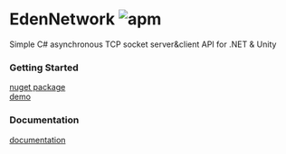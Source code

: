 # EdenNetwork ![apm](https://img.shields.io/badge/license-MIT-green)
Simple C# asynchronous TCP socket server&amp;client API for .NET &amp; Unity


### Getting Started

[nuget package](https://www.nuget.org/packages/EdenNetwork)   
[demo](https://github.com/beatheat/EdenNetwork/tree/main/Demo)

### Documentation
[documentation](https://github.com/beatheat/EdenNetwork/blob/main/Docs/document.md)


